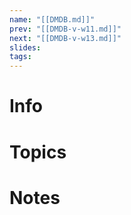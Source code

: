 ```yaml
---
name: "[[DMDB.md]]"
prev: "[[DMDB-v-w11.md]]"
next: "[[DMDB-v-w13.md]]"
slides: 
tags: 
---
```



# Info


# Topics


# Notes
